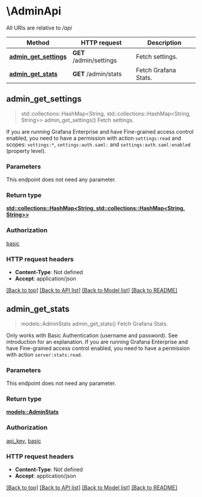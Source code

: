 # \AdminApi

All URIs are relative to */api*

Method | HTTP request | Description
------------- | ------------- | -------------
[**admin_get_settings**](AdminApi.md#admin_get_settings) | **GET** /admin/settings | Fetch settings.
[**admin_get_stats**](AdminApi.md#admin_get_stats) | **GET** /admin/stats | Fetch Grafana Stats.



## admin_get_settings

> std::collections::HashMap<String, std::collections::HashMap<String, String>> admin_get_settings()
Fetch settings.

If you are running Grafana Enterprise and have Fine-grained access control enabled, you need to have a permission with action `settings:read` and scopes: `settings:*`, `settings:auth.saml:` and `settings:auth.saml:enabled` (property level).

### Parameters

This endpoint does not need any parameter.

### Return type

[**std::collections::HashMap<String, std::collections::HashMap<String, String>>**](std::collections::HashMap.md)

### Authorization

[basic](../README.md#basic)

### HTTP request headers

- **Content-Type**: Not defined
- **Accept**: application/json

[[Back to top]](#) [[Back to API list]](../README.md#documentation-for-api-endpoints) [[Back to Model list]](../README.md#documentation-for-models) [[Back to README]](../README.md)


## admin_get_stats

> models::AdminStats admin_get_stats()
Fetch Grafana Stats.

Only works with Basic Authentication (username and password). See introduction for an explanation. If you are running Grafana Enterprise and have Fine-grained access control enabled, you need to have a permission with action `server:stats:read`.

### Parameters

This endpoint does not need any parameter.

### Return type

[**models::AdminStats**](AdminStats.md)

### Authorization

[api_key](../README.md#api_key), [basic](../README.md#basic)

### HTTP request headers

- **Content-Type**: Not defined
- **Accept**: application/json

[[Back to top]](#) [[Back to API list]](../README.md#documentation-for-api-endpoints) [[Back to Model list]](../README.md#documentation-for-models) [[Back to README]](../README.md)

